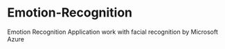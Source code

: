 # Emotion-Recognition
Emotion Recognition Application work with facial recognition by Microsoft Azure
